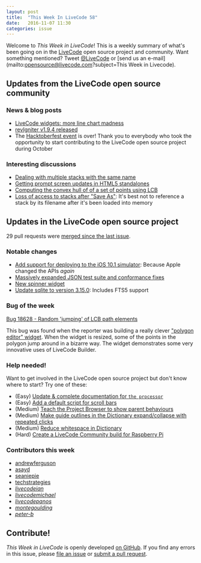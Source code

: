 ```yaml
---
layout: post
title:  "This Week In LiveCode 58"
date:   2016-11-07 11:30
categories: issue
---
```


Welcome to *This Week in LiveCode*!  This is a weekly summary of what's been
going on in the [LiveCode](https://livecode.com/) open source project and
community.  Want something mentioned?  Tweet
[@LiveCode](https://twitter.com/LiveCode) or
[send us an e-mail](mailto:opensource@livecode.com?subject=This Week in Livecode).

## Updates from the LiveCode open source community

### News & blog posts

- [LiveCode widgets: more line chart madness](https://livecode.com/livecode-widgets-more-line-chart-madness/)
- [revIgniter v1.9.4 released](http://revigniter.com/news/newsitem/revIgniter_v1.9.4_Released)
- The [Hacktoberfest event](https://hacktoberfest.digitalocean.com/) is over!
  Thank you to everybody who took the opportunity to start contributing to the
  LiveCode open source project during October

### Interesting discussions

- [Dealing with multiple stacks with the same name](https://www.mail-archive.com/use-livecode@lists.runrev.com/msg80115.html)
- [Getting prompt screen updates in HTML5 standalones](http://forums.livecode.com/viewtopic.php?f=120&t=28263)
- [Computing the convex hull of of a set of points using LCB](http://forums.livecode.com/viewtopic.php?f=93&t=28225#p148177)
- [Loss of access to stacks after "Save As"](https://www.mail-archive.com/use-livecode@lists.runrev.com/msg80083.html): It's best not to reference a stack by its filename after it's been loaded into memory

## Updates in the LiveCode open source project

29 pull requests were [merged since the last issue](https://github.com/search?utf8=%E2%9C%93&q=org%3Alivecode+is%3Apublic+is%3Apr+is%3Amerged+merged%3A2016-10-31..2016-11-06&type=Issues&ref=searchresults).

### Notable changes

- [Add support for deploying to the iOS 10.1 simulator](https://github.com/livecode/livecode/pull/4841):
  Because Apple changed the APIs _again_
- [Massively expanded JSON test suite and conformance fixes](https://github.com/livecode/livecode/pull/4815)
- [New spinner widget](https://github.com/livecode/livecode/pull/4793)
- [Update sqlite to version 3.15.0](https://github.com/livecode/livecode-thirdparty/pull/74): Includes FTS5 support

### Bug of the week

[Bug 18628 - Random 'jumping' of LCB path elements](http://quality.livecode.com/show_bug.cgi?id=18689)

This bug was found when the reporter was building a really clever ["polygon
editor" widget](http://forums.livecode.com/viewtopic.php?f=93&t=28020&sid=8bc3c95ee0486303f35b2e98ef0a2a7a#p147467).
When the widget is resized, some of the points in the polygon jump around in a
bizarre way.  The widget demonstrates some very innovative uses of LiveCode
Builder.

### Help needed!

Want to get involved in the LiveCode open source project but don't know where
to start?  Try one of these:

- (Easy) [Update & complete documentation for `the processor`](http://quality.livecode.com/show_bug.cgi?id=17974)
- (Easy) [Add a default script for scroll bars](http://quality.livecode.com/show_bug.cgi?id=17975)
- (Medium) [Teach the Project Browser to show parent behaviours](http://quality.livecode.com/show_bug.cgi?id=18176)
- (Medium) [Make guide outlines in the Dictionary expand/collapse with repeated clicks](http://quality.livecode.com/show_bug.cgi?id=18184)
- (Medium) [Reduce whitespace in Dictionary](http://quality.livecode.com/show_bug.cgi?id=18278)
- (Hard) [Create a LiveCode Community build for Raspberry Pi](http://forums.livecode.com/viewtopic.php?f=76&t=27912)

### Contributors this week

- [andrewferguson](https://github.com/andrewferguson)
- [asayd](https://github.com/asayd)
- [seaniepie](https://github.com/seaniepie)
- [techstrategies](https://github.com/techstrategies)
- *[livecodeian](https://github.com/livecodeian)*
- *[livecodemichael](https://github.com/livecodemichael)*
- *[livecodepanos](https://github.com/livecodepanos)*
- *[montegoulding](https://github.com/montegoulding)*
- *[peter-b](https://github.com/peter-b)*

<!---
## Upcoming events
-->

## Contribute!

*This Week in LiveCode* is openly developed
[on GitHub](https://github.com/livecode/this-week-in-livecode).
If you find any errors in this issue, please
[file an issue](https://github.com/livecode/this-week-in-livecode/issues) or
[submit a pull request](https://github.com/livecode/this-week-in-livecode/pulls).
